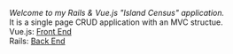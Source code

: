 *Welcome to my Rails & Vue.js "Island Census" application.* </br>
It is a single page CRUD application with an MVC structue. </br>
Vue.js: [Front End](https://github.com/dianakakoma/island_census_fe)</br>
Rails: [Back End](https://github.com/dianakakoma/island_census)</br>

